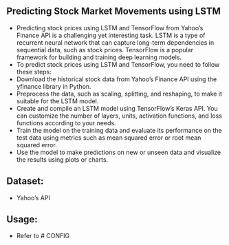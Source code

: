 ## Predicting Stock Market Movements using LSTM
- Predicting stock prices using LSTM and TensorFlow from Yahoo’s Finance API is a challenging yet interesting task. LSTM is a type of recurrent neural network that can capture long-term dependencies in sequential data, such as stock prices. TensorFlow is a popular framework for building and training deep learning models.
- To predict stock prices using LSTM and TensorFlow, you need to follow these steps:
- Download the historical stock data from Yahoo’s Finance API using the yfinance library in Python.
- Preprocess the data, such as scaling, splitting, and reshaping, to make it suitable for the LSTM model.
- Create and compile an LSTM model using TensorFlow’s Keras API. You can customize the number of layers, units, activation functions, and loss functions according to your needs.
- Train the model on the training data and evaluate its performance on the test data using metrics such as mean squared error or root mean squared error.
- Use the model to make predictions on new or unseen data and visualize the results using plots or charts.

## Dataset:
- Yahoo’s API

## Usage:
- Refer to # CONFIG